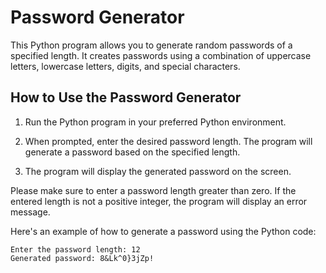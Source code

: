 # Password Generator

This Python program allows you to generate random passwords of a specified length. It creates passwords using a combination of uppercase letters, lowercase letters, digits, and special characters.

## How to Use the Password Generator

1. Run the Python program in your preferred Python environment.

2. When prompted, enter the desired password length. The program will generate a password based on the specified length.

3. The program will display the generated password on the screen.


Please make sure to enter a password length greater than zero. If the entered length is not a positive integer, the program will display an error message.

Here's an example of how to generate a password using the Python code:
```
Enter the password length: 12
Generated password: 8&Lk^0}3jZp!
